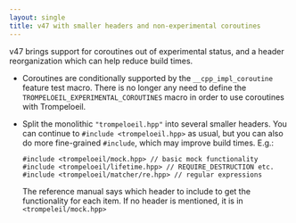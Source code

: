```yaml
---
layout: single
title: v47 with smaller headers and non-experimental coroutines
---
```


v47 brings support for coroutines out of experimental status, and a header
reorganization which can help reduce build times.

* Coroutines are conditionally supported by the `__cpp_impl_coroutine`
  feature test macro. There is no longer any need to define the
  `TROMPELOEIL_EXPERIMENTAL_COROUTINES` macro in order to use coroutines
  with Trompeloeil.

* Split the monolithic `"trompeloeil.hpp"` into several smaller
  headers. You can continue to `#include <trompeloeil.hpp>` as usual,
  but you can also do more fine-grained `#include`, which may
  improve build times. E.g.:

      #include <trompeloeil/mock.hpp> // basic mock functionality
      #include <trompeloeil/lifetime.hpp> // REQUIRE_DESTRUCTION etc.
      #include <trompeloeil/matcher/re.hpp> // regular expressions

  The reference manual says which header to include to get the
  functionality for each item. If no header is mentioned, it is in
  `<trompeleil/mock.hpp>`
